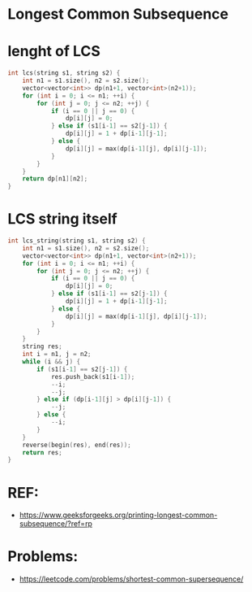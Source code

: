 # Longest Common Subsequence

# lenght of LCS
```c++
int lcs(string s1, string s2) {
    int n1 = s1.size(), n2 = s2.size();
    vector<vector<int>> dp(n1+1, vector<int>(n2+1));
    for (int i = 0; i <= n1; ++i) {
        for (int j = 0; j <= n2; ++j) {
            if (i == 0 || j == 0) {
                dp[i][j] = 0;
            } else if (s1[i-1] == s2[j-1]) {
                dp[i][j] = 1 + dp[i-1][j-1];
            } else {
                dp[i][j] = max(dp[i-1][j], dp[i][j-1]);
            }
        }
    }
    return dp[n1][n2];
}
```

# LCS string itself
```c++
int lcs_string(string s1, string s2) {
    int n1 = s1.size(), n2 = s2.size();
    vector<vector<int>> dp(n1+1, vector<int>(n2+1));
    for (int i = 0; i <= n1; ++i) {
        for (int j = 0; j <= n2; ++j) {
            if (i == 0 || j == 0) {
                dp[i][j] = 0;
            } else if (s1[i-1] == s2[j-1]) {
                dp[i][j] = 1 + dp[i-1][j-1];
            } else {
                dp[i][j] = max(dp[i-1][j], dp[i][j-1]);
            }
        }
    }
    string res;
    int i = n1, j = n2;
    while (i && j) {
        if (s1[i-1] == s2[j-1]) {
            res.push_back(s1[i-1]);
            --i;
            --j;
        } else if (dp[i-1][j] > dp[i][j-1]) {
            --j;
        } else {
            --i;
        }
    }
    reverse(begin(res), end(res));
    return res;
}
```

# REF:
* https://www.geeksforgeeks.org/printing-longest-common-subsequence/?ref=rp

# Problems:
* https://leetcode.com/problems/shortest-common-supersequence/
